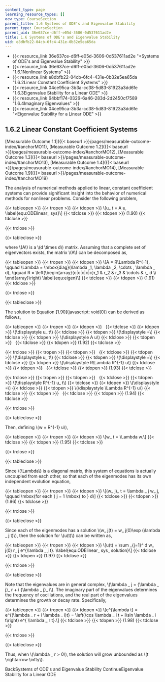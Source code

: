 ```yaml
---
content_type: page
learning_resource_types: []
ocw_type: CourseSection
parent_title: 1.6 Systems of ODE's and Eigenvalue Stability
parent_type: CourseSection
parent_uid: 36e637ce-d6ff-e05d-3606-0d537611ad2e
title: 1.6 Systems of ODE's and Eigenvalue Stability
uid: e8dbfb22-04cb-6fc4-431e-0b32e5ea65da
---
```


*   {{< resource_link 36e637ce-d6ff-e05d-3606-0d537611ad2e "\<Systems of ODE's and Eigenvalue Stability" >}}
*   {{< resource_link 36e637ce-d6ff-e05d-3606-0d537611ad2e "1.6.1Nonlinear Systems" >}}
*   {{< resource_link e8dbfb22-04cb-6fc4-431e-0b32e5ea65da "1.6.2Linear Constant Coefficient Systems" >}}
*   {{< resource_link 04ce95ca-3b3a-cc38-5d83-81923a3dd6fe "1.6.3Eigenvalue Stability for a Linear ODE" >}}
*   {{< resource_link 64bbf174-0326-6a46-283d-2d2450cf7589 "1.6.4Imaginary Eigenvalues" >}}
*   {{< resource_link 04ce95ca-3b3a-cc38-5d83-81923a3dd6fe "\>Eigenvalue Stability for a Linear ODE" >}}

1.6.2 Linear Constant Coefficient Systems
-----------------------------------------

[Measurable Outcome 1.1]({{< baseurl >}}/pages/measurable-outcome-index/#anchorMO11), [Measurable Outcome 1.2]({{< baseurl >}}/pages/measurable-outcome-index/#anchorMO12), [Measurable Outcome 1.3]({{< baseurl >}}/pages/measurable-outcome-index/#anchorMO13), [Measurable Outcome 1.4]({{< baseurl >}}/pages/measurable-outcome-index/#anchorMO14), [Measurable Outcome 1.9]({{< baseurl >}}/pages/measurable-outcome-index/#anchorMO19)

The analysis of numerical methods applied to linear, constant coefficient systems can provide significant insight into the behavior of numerical methods for nonlinear problems. Consider the following problem,

{{< tableopen >}}
{{< tropen >}}
{{< tdopen >}}
\\\[u\_ t = A u, \\label{equ:ODElinear\_ sys}\\\]
{{< tdclose >}}
{{< tdopen >}}
(1.90)
{{< tdclose >}}

{{< trclose >}}

{{< tableclose >}}

where \\(A\\) is a \\(d \\times d\\) matrix. Assuming that a complete set of eigenvectors exists, the matrix \\(A\\) can be decomposed as,

{{< tableopen >}}
{{< tropen >}}
{{< tdopen >}}
\\\[A = R\\Lambda R^{-1}, \\qquad \\Lambda = \\mbox{diag}(\\lambda \_1, \\lambda \_2, \\cdots , \\lambda \_ d), \\qquad R = \\left(\\begin{array}{c|c|c|c|c}r\_1 & r\_2 & r\_3 & \\cdots & r\_ d \\\\ \\end{array}\\right) \\label{equ:eigen}\\\]
{{< tdclose >}}
{{< tdopen >}}
(1.91)
{{< tdclose >}}

{{< trclose >}}

{{< tableclose >}}

The solution to Equation [1.90](javascript: void(0)) can be derived as follows,

{{< tableopen >}}
{{< tropen >}}
{{< tdopen >}}
 
{{< tdclose >}}
{{< tdopen >}}
\\(\\displaystyle u\_ t\\)
{{< tdclose >}}
{{< tdopen >}}
\\(\\displaystyle =\\)
{{< tdclose >}}
{{< tdopen >}}
\\(\\displaystyle A u\\)
{{< tdclose >}}
{{< tdopen >}}
 
{{< tdclose >}}
{{< tdopen >}}
(1.92)
{{< tdclose >}}

{{< trclose >}}
{{< tropen >}}
{{< tdopen >}}
 
{{< tdclose >}}
{{< tdopen >}}
\\(\\displaystyle u\_ t\\)
{{< tdclose >}}
{{< tdopen >}}
\\(\\displaystyle =\\)
{{< tdclose >}}
{{< tdopen >}}
\\(\\displaystyle R\\Lambda R^{-1} u\\)
{{< tdclose >}}
{{< tdopen >}}
 
{{< tdclose >}}
{{< tdopen >}}
(1.93)
{{< tdclose >}}

{{< trclose >}}
{{< tropen >}}
{{< tdopen >}}
 
{{< tdclose >}}
{{< tdopen >}}
\\(\\displaystyle R^{-1} u\_ t\\)
{{< tdclose >}}
{{< tdopen >}}
\\(\\displaystyle =\\)
{{< tdclose >}}
{{< tdopen >}}
\\(\\displaystyle \\Lambda R^{-1} u\\)
{{< tdclose >}}
{{< tdopen >}}
 
{{< tdclose >}}
{{< tdopen >}}
(1.94)
{{< tdclose >}}

{{< trclose >}}

{{< tableclose >}}

Then, defining \\(w = R^{-1} u\\),

{{< tableopen >}}
{{< tropen >}}
{{< tdopen >}}
\\\[w\_ t = \\Lambda w.\\\]
{{< tdclose >}}
{{< tdopen >}}
(1.95)
{{< tdclose >}}

{{< trclose >}}

{{< tableclose >}}

Since \\(\\Lambda\\) is a diagonal matrix, this system of equations is actually uncoupled from each other, so that each of the eigenmodes has its own independent evolution equation,

{{< tableopen >}}
{{< tropen >}}
{{< tdopen >}}
\\\[(w\_ j)\_ t = \\lambda \_ j w\_ j, \\qquad \\mbox{for each } j = 1 \\mbox{ to } d\\\]
{{< tdclose >}}
{{< tdopen >}}
(1.96)
{{< tdclose >}}

{{< trclose >}}

{{< tableclose >}}

Since each of the eigenmodes has a solution \\(w\_ j(t) = w\_ j(0)\\exp (\\lambda \_ j t)\\), then the solution for \\(u(t)\\) can be written as,

{{< tableopen >}}
{{< tropen >}}
{{< tdopen >}}
\\\[u(t) = \\sum \_{j=1}^ d w\_ j(0) r\_ j e^{\\lambda \_ j t}. \\label{equ:ODElinear\_ sys\_ solution}\\\]
{{< tdclose >}}
{{< tdopen >}}
(1.97)
{{< tdclose >}}

{{< trclose >}}

{{< tableclose >}}

Note that the eigenvalues are in general complex, \\(\\lambda \_ j = {\\lambda \_ j}\_ r + i {\\lambda \_ j}\_ i\\). The imaginary part of the eigenvalues determines the frequency of oscillations, and the real part of the eigenvalues determines the growth or decay rate. Specifically,

{{< tableopen >}}
{{< tropen >}}
{{< tdopen >}}
\\\[e^{\\lambda t} = e^{(\\lambda \_ r + i \\lambda \_ i)t} = \\left(\\cos \\lambda \_ i t + i\\sin \\lambda \_ i t\\right) e^{ \\lambda \_ r t}.\\\]
{{< tdclose >}}
{{< tdopen >}}
(1.98)
{{< tdclose >}}

{{< trclose >}}

{{< tableclose >}}

Thus, when \\(\\lambda \_ r > 0\\), the solution will grow unbounded as \\(t \\rightarrow \\infty\\).

BackSystems of ODE's and Eigenvalue Stability ContinueEigenvalue Stability for a Linear ODE